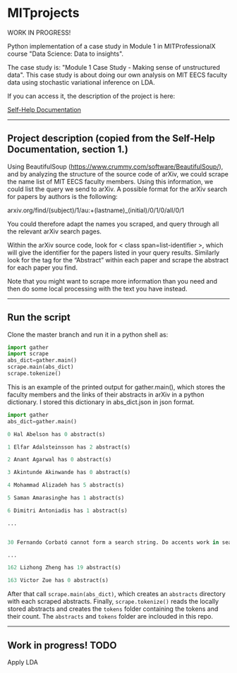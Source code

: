 # MITprojects

WORK IN PROGRESS! 

Python implementation of a case study in Module 1 in MITProfessionalX course "Data Science: Data to insights". 

The case study is: "Module 1 Case Study - Making sense of unstructured data". This case study is about doing our own analysis on MIT EECS faculty data using stochastic variational inference on LDA. 

If you can access it, the description of the project is here:

[Self-Help Documentation](http://mitprofessionalx.mit.edu/asset-v1%3aMITProfessionalX+DSx+2017_T2+type@asset+block@Module1_CS2_LDA-analysis.pdf)

---

## Project description (copied from the Self-Help Documentation, section 1.)

Using BeautifulSoup (https://www.crummy.com/software/BeautifulSoup/), and by analyzing the structure of the source code of arXiv, we could scrape the name list of MIT EECS faculty members. Using this information, we could list the query we send to arXiv. A possible format for the arXiv search for papers by authors is the following:

arxiv.org/find/(subject)/1/au:+(lastname)_(initial)/0/1/0/all/0/1

You could therefore adapt the names you scraped, and query through all the relevant arXiv search pages.

Within the arXiv source code, look for < class span=list-identifier >, which will give the identifier for the papers listed in your query results. Similarly look for the tag for the “Abstract” within each paper and scrape the abstract for each paper you find.

Note that you might want to scrape more information than you need and then do some local processing with the text you have instead.

---

## Run the script
Clone the master branch and run it in a python shell as:

```python
import gather
import scrape
abs_dict=gather.main()
scrape.main(abs_dict)
scrape.tokenize()
```

This is an example of the printed output for gather.main(), which stores the faculty members and the links of their abstracts in arXiv in a python dictionary. I stored this dictionary in abs_dict.json in json format.

```python
import gather
abs_dict=gather.main()

0 Hal Abelson has 0 abstract(s)

1 Elfar Adalsteinsson has 2 abstract(s)

2 Anant Agarwal has 0 abstract(s)

3 Akintunde Akinwande has 0 abstract(s)

4 Mohammad Alizadeh has 5 abstract(s)

5 Saman Amarasinghe has 1 abstract(s)

6 Dimitri Antoniadis has 1 abstract(s)

...


30 Fernando Corbató cannot form a search string. Do accents work in search engine?

...

162 Lizhong Zheng has 19 abstract(s)

163 Victor Zue has 0 abstract(s)

```

After that call `scrape.main(abs_dict)`, which creates an `abstracts` directory with each scraped abstracts. Finally, `scrape.tokenize()` reads the locally stored abstracts and creates the `tokens` folder containing the tokens and their count. The `abstracts` and `tokens` folder are inclouded in this repo. 


---

## Work in progress! TODO
Apply LDA

